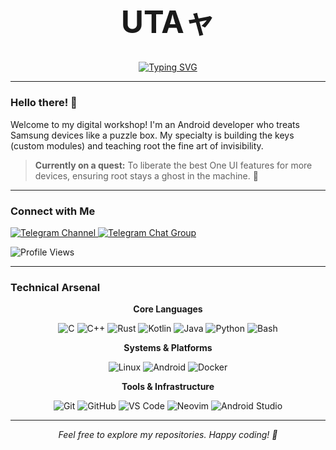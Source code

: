 <div align="center">
  <h1 style="font-size: 3.5em; font-weight: bold;">UTAャ</h1>
  
  [![Typing SVG](https://readme-typing-svg.demolab.com?font=Fira+Code&weight=600&pause=1000&color=2388F7¢er=true&vCenter=true&width=500&lines=Android+Systems+Engineer;Samsung+Module+Specialist;Master+of+Hide-and-Seek+(for+Root))](https://git.io/typing-svg)
</div>

---

### Hello there! 👋

Welcome to my digital workshop! I'm an Android developer who treats Samsung devices like a puzzle box. My specialty is building the keys (custom modules) and teaching root the fine art of invisibility.

> **Currently on a quest:** To liberate the best One UI features for more devices, ensuring root stays a ghost in the machine. 👻

---

### Connect with Me
<p align="left">
  <a href="https://t.me/UTA_storage" target="_blank">
    <img src="https://img.shields.io/badge/Telegram-Channel-2CA5E0?style=for-the-badge&logo=telegram&logoColor=white" alt="Telegram Channel">
  </a>
  <a href="https://t.me/UTA_storage_chat" target="_blank">
    <img src="https://img.shields.io/badge/Telegram-Chat%20Group-2CA5E0?style=for-the-badge&logo=telegram&logoColor=white" alt="Telegram Chat Group">
  </a>
</p>

<p align="left"> 
  <img src="https://komarev.com/ghpvc/?username=ChrolloUTA&label=Profile%20Views&color=0e75b6&style=flat-square" alt="Profile Views"/>
</p>

---
### Technical Arsenal

<div align="center">
  <p><strong>Core Languages</strong></p>
  <img src="https://img.shields.io/badge/C-A8B9CC?style=for-the-badge&logo=c&logoColor=black" alt="C"/>
  <img src="https://img.shields.io/badge/C++-00599C?style=for-the-badge&logo=c%2B%2B&logoColor=white" alt="C++"/>
  <img src="https://img.shields.io/badge/Rust-000000?style=for-the-badge&logo=rust&logoColor=white" alt="Rust"/>
  <img src="https://img.shields.io/badge/Kotlin-7F52FF?style=for-the-badge&logo=kotlin&logoColor=white" alt="Kotlin"/>
  <img src="https://img.shields.io/badge/Java-ED8B00?style=for-the-badge&logo=openjdk&logoColor=white" alt="Java"/>
  <img src="https://img.shields.io/badge/Python-3776AB?style=for-the-badge&logo=python&logoColor=white" alt="Python"/>
  <img src="https://img.shields.io/badge/Shell_Script-121011?style=for-the-badge&logo=gnu-bash&logoColor=white" alt="Bash"/>
  
  <p><strong>Systems & Platforms</strong></p>
  <img src="https://img.shields.io/badge/Linux-FCC624?style=for-the-badge&logo=linux&logoColor=black" alt="Linux"/>
  <img src="https://img.shields.io/badge/Android-3DDC84?style=for-the-badge&logo=android&logoColor=white" alt="Android"/>
  <img src="https://img.shields.io/badge/Docker-2496ED?style=for-the-badge&logo=docker&logoColor=white" alt="Docker"/>

  <p><strong>Tools & Infrastructure</strong></p>
  <img src="https://img.shields.io/badge/Git-F05033?style=for-the-badge&logo=git&logoColor=white" alt="Git"/>
  <img src="https://img.shields.io/badge/GitHub-181717?style=for-the-badge&logo=github&logoColor=white" alt="GitHub"/>
  <img src="https://img.shields.io/badge/VS_Code-007ACC?style=for-the-badge&logo=visual-studio-code&logoColor=white" alt="VS Code"/>
  <img src="https://img.shields.io/badge/Neovim-57A143?style=for-the-badge&logo=neovim&logoColor=white" alt="Neovim"/>
  <img src="https://img.shields.io/badge/Android_Studio-3DDC84?style=for-the-badge&logo=android-studio&logoColor=white" alt="Android Studio"/>
</div>

---
<p align="center">
  <i>Feel free to explore my repositories. Happy coding! 🚀</i>
</p>
